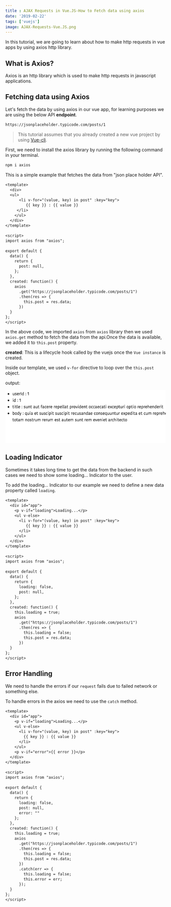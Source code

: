 ```yaml
---
title : AJAX Requests in Vue.JS-How to Fetch data using axios
date: '2019-02-22'
tags: ['vuejs']
image: AJAX-Requests-Vue.JS.png
---
```


In this tutorial, we are going to learn about how to make http requests in vue apps by using axios
http library.



## What is Axios?

Axios is an http library which is used to make http requests in javascript applications.


## Fetching data using Axios

Let's fetch the data by using axios in our vue app, for learning purposes we are using the below API **endpoint**.

```bash
https://jsonplaceholder.typicode.com/posts/1
```

>This tutorial assumes that you already created a new vue project by using [Vue-cli](/vue-cli3-tutorial-creating-project/).

First, we need to install the axios library by running the following command in your terminal.

```bash
npm i axios
```

This is a simple example that fetches the data from  "json place holder API".

```html{4,22}:title=App.vue
<template>
  <div>
  <ul>
      <li v-for="(value, key) in post" :key="key">
         {{ key }} : {{ value }}
     </li>
    </ul>
  </div>
</template>

<script>
import axios from "axios";

export default {
  data() {
    return {
      post: null,
    };
  },
  created: function() {
    axios
      .get("https://jsonplaceholder.typicode.com/posts/1")
      .then(res => {
        this.post = res.data;
      })
  }
};
</script>
```
In the above code, we imported `axios` from `axios` library then we used `axios.get` method to fetch the data from the api.Once the data is available, we added it to `this.post` property.

__created__: This is a lifecycle hook called by the vuejs once the `Vue instance` is created.

Inside our template, we used `v-for` directive to loop over  the `this.post` object.


output:

![vuejs-http-example](vuejs-http-example.png)


## Loading Indicator

Sometimes it takes long time to get the data from the backend in such cases we need to show some loading... Indicator to the user.

To add the loading... Indicator to our example we need to define a new data property called `loading`.

```html{3,18,23,27}:title=App.vue
<template>
  <div id="app">
    <p v-if="loading">Loading...</p>
    <ul v-else>
      <li v-for="(value, key) in post" :key="key">
         {{ key }} : {{ value }}
      </li>
    </ul>
  </div>
</template>

<script>
import axios from "axios";

export default {
  data() {
    return {
      loading: false,
      post: null,
    };
  },
  created: function() {
    this.loading = true;
    axios
      .get("https://jsonplaceholder.typicode.com/posts/1")
      .then(res => {
        this.loading = false;
        this.post = res.data;
      })
  }
};
</script>
```

## Error Handling

We need to handle the errors if our `request` fails due to failed network  or something else.

To handle errors in the axios we need to use the `catch` method.

```html{9,21,32-35}:title=App.vue
<template>
  <div id="app">
    <p v-if="loading">Loading...</p>
    <ul v-else>
      <li v-for="(value, key) in post" :key="key">
        {{ key }} : {{ value }}
      </li>
    </ul>
    <p v-if="error">{{ error }}</p>
  </div>
</template>

<script>
import axios from "axios";

export default {
  data() {
    return {
      loading: false,
      post: null,
      error: ""
    };
  },
  created: function() {
    this.loading = true;
    axios
      .get("https://jsonplaceholder.typicode.com/posts/1")
      .then(res => {
        this.loading = false;
        this.post = res.data;
      })
      .catch(err => {
        this.loading = false;
        this.error = err;
      });
  }
};
</script>
```